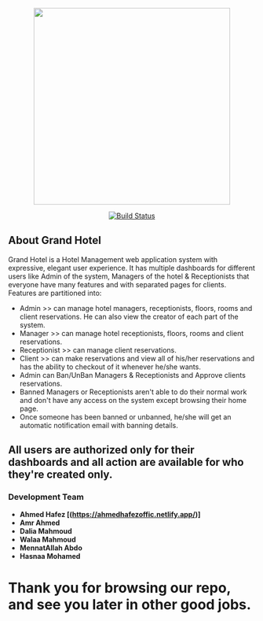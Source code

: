 <p align="center"><a href="https://github.com/AhmedHafez7-Eng/Grand-Hotel" target="_blank"><img src="https://d1csarkz8obe9u.cloudfront.net/posterpreviews/grand-hotel-logo-design-template-50c7255579b1e9df6d8bae41f78889c1_screen.jpg?ts=1611148225" width="400"></a></p>

<p align="center">
<a href="https://travis-ci.org/laravel/framework"><img src="https://www.thegrand.ie/files-sbbasic/ba_grand_ie/logo/_grand-hotel-malahide.png" alt="Build Status"></a>
</p>

## About Grand Hotel

Grand Hotel is a Hotel Management web application system with expressive, elegant user experience. It has multiple dashboards for different users like Admin of the system, Managers of the hotel & Receptionists that everyone have many features and with separated pages for clients. Features are partitioned into:

- Admin >> can manage hotel managers, receptionists, floors, rooms and client reservations. He can also view the creator of each part of the system.
- Manager >> can manage hotel receptionists, floors, rooms and client reservations.
- Receptionist >> can manage client reservations.
- Client >> can make reservations and view all of his/her reservations and has the ability to checkout of it whenever he/she wants.
- Admin can Ban/UnBan Managers & Receptionists and Approve clients reservations.
- Banned Managers or Receptionists aren't able to do their normal work and don't have any access on the system except browsing their home page.
- Once someone has been banned or unbanned, he/she will get an automatic notification email with banning details.

## All users are authorized only for their dashboards and all action are available for who they're created only.

### Development Team

- **Ahmed Hafez [(https://ahmedhafezoffic.netlify.app/)]**
- **Amr Ahmed**
- **Dalia Mahmoud**
- **Walaa Mahmoud**
- **MennatAllah Abdo**
- **Hasnaa Mohamed**

# Thank you for browsing our repo, and see you later in other good jobs.
